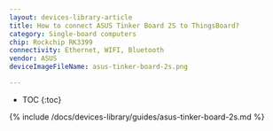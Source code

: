 ```yaml
---
layout: devices-library-article
title: How to connect ASUS Tinker Board 2S to ThingsBoard?
category: Single-board computers
chip: Rockchip RK3399
connectivity: Ethernet, WIFI, Bluetooth
vendor: ASUS
deviceImageFileName: asus-tinker-board-2s.png

---
```



* TOC
{:toc}

{% include /docs/devices-library/guides/asus-tinker-board-2s.md %}